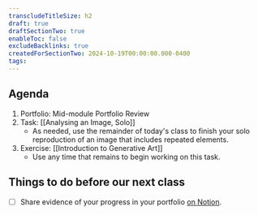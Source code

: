 ```yaml
---
transcludeTitleSize: h2
draft: true
draftSectionTwo: true
enableToc: false
excludeBacklinks: true
createdForSectionTwo: 2024-10-19T00:00:00.000-0400
tags:
---
```

## Agenda
1. Portfolio: Mid-module Portfolio Review
2. Task: [[Analysing an Image, Solo]]
	- As needed, use the remainder of today's class to finish your solo reproduction of an image that includes repeated elements.
3. Exercise: [[Introduction to Generative Art]]
	- Use any time that remains to begin working on this task.

## Things to do before our next class
- [ ] Share evidence of your progress in your portfolio [on Notion](https://notion.so).